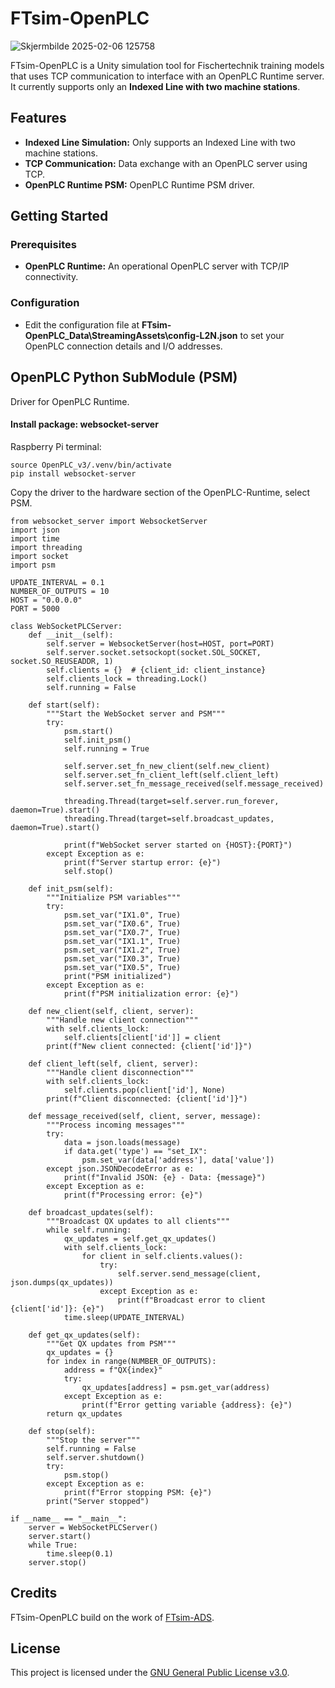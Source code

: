 # FTsim-OpenPLC
![Skjermbilde 2025-02-06 125758](https://github.com/user-attachments/assets/fab16526-bf24-47c7-a8c1-2de4f054a633)

FTsim-OpenPLC is a Unity simulation tool for Fischertechnik training models that uses TCP communication to interface with an OpenPLC Runtime server. It currently supports only an **Indexed Line with two machine stations**.

## Features

- **Indexed Line Simulation:** Only supports an Indexed Line with two machine stations.
- **TCP Communication:** Data exchange with an OpenPLC server using TCP.
- **OpenPLC Runtime PSM:** OpenPLC Runtime PSM driver.

## Getting Started

### Prerequisites

- **OpenPLC Runtime:** An operational OpenPLC server with TCP/IP connectivity.

### Configuration

- Edit the configuration file at **FTsim-OpenPLC_Data\StreamingAssets\config-L2N.json** to set your OpenPLC connection details and I/O addresses.

## OpenPLC Python SubModule (PSM)
Driver for OpenPLC Runtime. 

#### Install package: websocket-server

Raspberry Pi terminal:
```
source OpenPLC_v3/.venv/bin/activate
pip install websocket-server
```
Copy the driver to the hardware section of the OpenPLC-Runtime, select PSM. 
```
from websocket_server import WebsocketServer
import json
import time
import threading
import socket
import psm

UPDATE_INTERVAL = 0.1
NUMBER_OF_OUTPUTS = 10
HOST = "0.0.0.0"
PORT = 5000

class WebSocketPLCServer:
    def __init__(self):
        self.server = WebsocketServer(host=HOST, port=PORT)
        self.server.socket.setsockopt(socket.SOL_SOCKET, socket.SO_REUSEADDR, 1)
        self.clients = {}  # {client_id: client_instance}
        self.clients_lock = threading.Lock()
        self.running = False

    def start(self):
        """Start the WebSocket server and PSM"""
        try:
            psm.start()
            self.init_psm()
            self.running = True

            self.server.set_fn_new_client(self.new_client)
            self.server.set_fn_client_left(self.client_left)
            self.server.set_fn_message_received(self.message_received)

            threading.Thread(target=self.server.run_forever, daemon=True).start()
            threading.Thread(target=self.broadcast_updates, daemon=True).start()

            print(f"WebSocket server started on {HOST}:{PORT}")
        except Exception as e:
            print(f"Server startup error: {e}")
            self.stop()

    def init_psm(self):
        """Initialize PSM variables"""
        try:
            psm.set_var("IX1.0", True)
            psm.set_var("IX0.6", True)
            psm.set_var("IX0.7", True)
            psm.set_var("IX1.1", True)
            psm.set_var("IX1.2", True)
            psm.set_var("IX0.3", True)
            psm.set_var("IX0.5", True)
            print("PSM initialized")
        except Exception as e:
            print(f"PSM initialization error: {e}")

    def new_client(self, client, server):
        """Handle new client connection"""
        with self.clients_lock:
            self.clients[client['id']] = client
        print(f"New client connected: {client['id']}")

    def client_left(self, client, server):
        """Handle client disconnection"""
        with self.clients_lock:
            self.clients.pop(client['id'], None)
        print(f"Client disconnected: {client['id']}")

    def message_received(self, client, server, message):
        """Process incoming messages"""
        try:
            data = json.loads(message)
            if data.get('type') == "set_IX":
                psm.set_var(data['address'], data['value'])
        except json.JSONDecodeError as e:
            print(f"Invalid JSON: {e} - Data: {message}")
        except Exception as e:
            print(f"Processing error: {e}")

    def broadcast_updates(self):
        """Broadcast QX updates to all clients"""
        while self.running:
            qx_updates = self.get_qx_updates()
            with self.clients_lock:
                for client in self.clients.values():
                    try:
                        self.server.send_message(client, json.dumps(qx_updates))
                    except Exception as e:
                        print(f"Broadcast error to client {client['id']}: {e}")
            time.sleep(UPDATE_INTERVAL)

    def get_qx_updates(self):
        """Get QX updates from PSM"""
        qx_updates = {}
        for index in range(NUMBER_OF_OUTPUTS):
            address = f"QX{index}"
            try:
                qx_updates[address] = psm.get_var(address)
            except Exception as e:
                print(f"Error getting variable {address}: {e}")
        return qx_updates

    def stop(self):
        """Stop the server"""
        self.running = False
        self.server.shutdown()
        try:
            psm.stop()
        except Exception as e:
            print(f"Error stopping PSM: {e}")
        print("Server stopped")

if __name__ == "__main__":
    server = WebSocketPLCServer()
    server.start()
    while True:
        time.sleep(0.1)
    server.stop()

```

## Credits

FTsim-OpenPLC build on the work of [FTsim-ADS](https://github.com/laspp/FTsim-ADS).

## License

This project is licensed under the [GNU General Public License v3.0](LICENSE).
